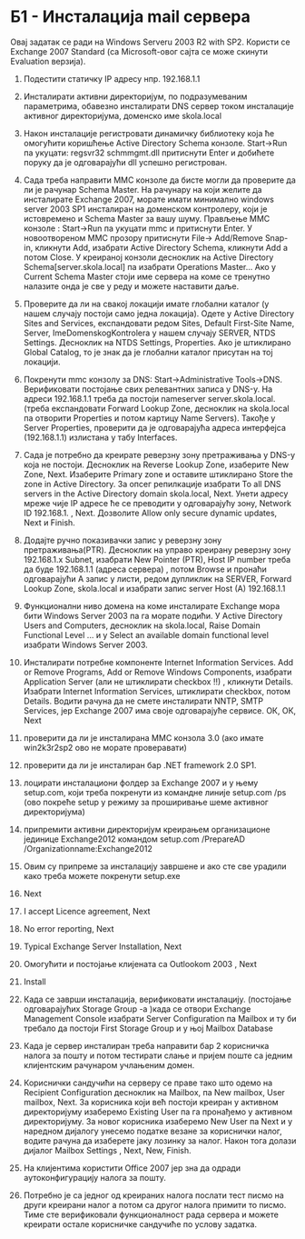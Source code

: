 Б1 - Инсталација mail сервера
=============================

Овај задатак се ради на Windows Serveru 2003 R2 with SP2. Користи се Exchange
2007 Standard (са Microsoft-овог сајта се може скинути Evaluation верзија).

1. Подестити статичку IP адресу нпр. 192.168.1.1

2. Инсталирати активни директоријум, по подразумеваним параметрима,  обавезно
   инсталирати DNS сервер током инсталације активног директоријума, доменско име
skola.local
3. Након инсталације регистровати динамичку библиотеку која ће омогућити
   коришћење Active Directory Schema конзоле. Start->Run па укуцати:
regsvr32 schmmgmt.dll притиснути Enter и добићете поруку да је одговарајући dll
успешно регистрован.
4. Сада треба направити MMC конзоле да бисте могли да проверите да ли је рачунар
   Schema Master. На рачунару на који желите да инсталирате Exchange 2007,
морате имати минимално windows server 2003 SP1 инсталиран на доменском
контролеру, који је истовремено и Schema Master за вашу шуму. Прављење ММС
конзоле : Start->Run па укуцати mmc и притиснути Еnter. У новоотвореном MMC
прозору притиснути File-> Add/Remove Snap-in, кликнути Add, изабрати Active
Directory Schema, кликнути Add  а потом Close. У креираној конзоли десноклик на
Active Directory Schema[server.skola.local] па изабрати Operations Master... Ако
у Current Schema Master стоји име сервера на коме се тренутно налазите онда је
све у реду и можете наставити даље.
5. Проверите да ли на свакој локацији имате глобални каталог (у нашем случају
   постоји само једна локација). Одете у Active Directory Sites and Services,
експандовати редом Sites, Default First-Site Name, Server,
ImeDomenskogKontrolerа у нашем случају SERVER, NTDS Settings. Десноклик на NTDS
Settings, Properties. Ако је штиклирано Global Catalog, то је знак да је
глобални каталог присутан на тој локацији.
6. Покренути mmc конзолу за DNS: Start->Administrative Tools->DNS. Верификовати
   постојање свих релевантних записа у DNS-у. На адреси 192.168.1.1 треба да
постоји nameserver server.skola.local. (треба експандовати Forward Lookup Zone,
десноклик на skola.local па отворити Properties и потом картицу Name Servers).
Такође у Server Properties, проверити да је одговарајућа адреса интерфејса
(192.168.1.1) излистана у табу Interfaces.
7. Сада је потребно да креирате реверзну зону претраживања у DNS-у која не
   постоји. Десноклик на Reverse Lookup Zone, изаберите New Zone, Next.
Изаберите Primary zone и оставите штиклирано Store the zone in Active Directory.
За опсег репилкације изабрати To all DNS servers in the Active Directory domain
skola.local, Next. Унети адресу мреже чије IP адресе ће се преводити
у одговарајућу зону, Network ID 192.168.1. , Next. Дозволите Allow only secure
dynamic updates, Next и Finish.
8. Додајте ручно показивачки запис у реверзну зону претраживања(PTR). Деснoклик
   на управо креирану реверзну зону 192.168.1.х Subnet, изабрати  New Pointer
(PTR), Host IP number треба да буде 192.168.1.1 (адреса сервера) , потом Browse
и пронаћи одговарајући А запис у листи, редом дупликлик на SERVER, Forward
Lookup Zone, skola.local и изабрати запис  server Host (A) 192.168.1.1
9. Функционални ниво домена на коме инсталирате Exchange мора бити Windows
   Server 2003 па га морате подићи. У Active Directory Users and Computers,
десноклик на skola.local, Raise Domain Functional Level ... и у Select an
available domain functional level изабрати Windows Server 2003.
10. Инсталирати потребне компоненте Internet Information Services. Add or Remove
    Programs,  Add or Remove Windows Components, изабрати Application Server
(али не штиклирати checkbox !!) , кликнути Details. Изабрати Internet
Information Services, штиклирати checkbox, потом Details. Водити рачуна да не
смете инсталирати NNTP, SMTP Services, јер Exchange 2007 има своје одговарајуће
сервисе. ОК, ОК, Next
11. проверити да ли је инсталирана ММС конзола 3.0 (ако имате win2k3r2sp2 ово не
    морате проверавати)
12. проверити да ли је инсталиран бар .NET framework 2.0 SP1.
13. лоцирати инсталациони фолдер за Exchange 2007 и у њему setup.com, који треба
    покренути  из командне линије setup.com  /ps  (ово покреће setup у режиму за
проширивање шеме активног директоријума)
14. припремити активни директоријум креирањем организационе јединице
    Exchange2012 командом setup.com /PrepareAD /Organizationname:Exchange2012
15. Овим су припреме за инсталацију завршене и ако сте све урадили како треба
    можете покренути  setup.exe
16. Next
17. I accept Licence agreement, Next
18. No error reporting, Next
19. Typical Exchange Server Installation, Next
20. Омогућити и постојање клијената са Outlookom 2003 , Next
21. Install
22. Када се заврши инсталација, верификовати инсталацију. (постојање
    одговарајућих Storage Group -а )када се отвори Exchange Management Console
изабрати Server Configuration па Mailbox  и ту би требало да постоји First
Storage Group и у њој Mailbox Database
23. Када је сервер инсталиран треба направити бар 2 корисничка налога за пошту
    и потом тестирати слање и пријем поште са једним клијентским рачунаром
учлањеним домен.
24. Кориснички сандучићи на серверу се праве тако што oдемо на Recipient
    Configuration десноклик на Mailbox, па New mailbox, User mailbox, Next. За
корисника који већ постоји креиран у активном директоријуму изаберемо Existing
User па га пронађемо у активном директоријуму. За новог корисника изаберемо New
User па Next и у наредном  дијалогу унесемо податке везане за кориснички налог,
водите рачуна да изаберете јаку лозинку за налог. Након тога долази дијалог
Mailbox Settings , Next, New, Finish.
25. На клијентима користити Office 2007 јер зна да  одради аутоконфигурацију
    налога за пошту.
26. Потребно је са једног од креираних налога послати тест писмо на други
    креирани налог а потом са другог налога примити то писмо. Тиме сте
верификовали функционалност рада сервера и можете креирати остале корисничке
сандучиће по услову задатка.
